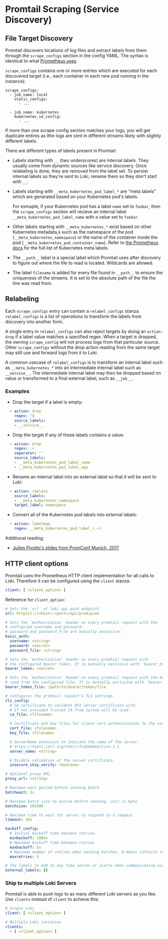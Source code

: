# Promtail Scraping (Service Discovery)

## File Target Discovery

Promtail discovers locations of log files and extract labels from them through
the `scrape_configs` section in the config YAML. The syntax is identical to what
[Prometheus uses](https://prometheus.io/docs/prometheus/latest/configuration/configuration/#scrape_config).

`scrape_configs` contains one or more entries which are executed for each
discovered target (i.e., each container in each new pod running in the
instance):

```
scrape_configs:
  - job_name: local
    static_configs:
      - ...

  - job_name: kubernetes
    kubernetes_sd_config:
      - ...
```

If more than one scrape config section matches your logs, you will get duplicate
entires as lthe logs are sent in different streams likely with slightly
different labels.

There are different types of labels present in Promtail:

* Labels starting with `__` (two underscores) are internal labels. They usually
  come from dynamic sources like service discovery. Once relabeling is done,
  they are removed from the label set. To persist internal labels so they're
  sent to Loki, rename them so they don't start with `__`.

* Labels starting with `__meta_kubernetes_pod_label_*` are "meta labels" which
  are generated based on your Kubernetes pod's labels.

  For exmaple, if your Kubernetes pod has a label `name` set to `foobar`, then
  the `scrape_configs` section will recieve an internal label
  `__meta_kubernetes_pod_label_name` with a value set to `foobar`.

* Other labels starting with `__meta_kubernetes_*` exist based on other
  Kubernetes metadata,s such as the namespace of the pod
  (`__meta_kubernetes_namespace`) or the name of the container inside the pod
  (`__meta_kubernetes_pod_container_name`). Refer to
  [the Prometheus docs](https://prometheus.io/docs/prometheus/latest/configuration/configuration/#kubernetes_sd_config)
  for the full list of Kubernetes meta labels.

* The `__path__` label is a special label which Promtail uses after discovery to
  figure out where the file to read is located. Wildcards are allowed.

* The label `filename` is added for every file found in `__path__` to ensure the
  uniqueness of the streams. It is set to the absolute path of the file the line
  was read from.

## Relabeling

Each `scrape_configs` entry can contain a `relabel_configs` stanza.
`relabel_configs` is a list of operations to transform the labels from discovery
into another form.

A single entry in `relabel_configs` can also reject targets by doing an `action:
drop` if a label value matches a specified regex. When a target is dropped, the
owning `scrape_config` will not process logs from that particular source.
Other `scrape_configs` without the drop action reading from the same target
may still use and forward logs from it to Loki.

A common usecase of `relabel_configs` is to transform an internal label such
as `__meta_kubernetes_*` into an intermediate internal label such as
`__service__`. The intermediate internal label may then be dropped based on
value or transformed to a final external label, such as `__job__`.

### Examples

* Drop the target if a label is empty:
```yaml
  - action: drop
    regex: ^$
    source_labels:
    - __service__
```
* Drop the target if any of these labels contains a value:
```yaml
  - action: drop
    regex: .+
    separator: ''
    source_labels:
    - __meta_kubernetes_pod_label_name
    - __meta_kubernetes_pod_label_app
```
* Rename an internal label into an external label so that it will be sent to Loki:
```yaml
  - action: replace
    source_labels:
    - __meta_kubernetes_namespace
    target_label: namespace
```
* Convert all of the Kubernetes pod labels into external labels:
```yaml
  - action: labelmap
    regex: __meta_kubernetes_pod_label_(.+)
```

Additional reading:

 * [Julien Pivotto's slides from PromConf Munich, 2017](https://www.slideshare.net/roidelapluie/taking-advantage-of-prometheus-relabeling-109483749)

## HTTP client options

Promtail uses the Prometheus HTTP client implementation for all calls to Loki.
Therefore it can be configured using the `client` stanza:

```yaml
client: [ <client_option> ]
```

Reference for `client_option`:

```yaml
# Sets the `url` of loki api push endpoint
url: http[s]://<host>:<port>/api/prom/push

# Sets the `Authorization` header on every promtail request with the
# configured username and password.
# password and password_file are mutually exclusive.
basic_auth:
  username: <string>
  password: <secret>
  password_file: <string>

# Sets the `Authorization` header on every promtail request with
# the configured bearer token. It is mutually exclusive with `bearer_token_file`.
bearer_token: <secret>

# Sets the `Authorization` header on every promtail request with the bearer token
# read from the configured file. It is mutually exclusive with `bearer_token`.
bearer_token_file: /path/to/bearer/token/file

# Configures the promtail request's TLS settings.
tls_config:
  # CA certificate to validate API server certificate with.
  # If not provided Trusted CA from system will be used.
  ca_file: <filename>

  # Certificate and key files for client cert authentication to the server.
  cert_file: <filename>
  key_file: <filename>

  # ServerName extension to indicate the name of the server.
  # https://tools.ietf.org/html/rfc4366#section-3.1
  server_name: <string>

  # Disable validation of the server certificate.
  insecure_skip_verify: <boolean>

# Optional proxy URL.
proxy_url: <string>

# Maximum wait period before sending batch
batchwait: 1s

# Maximum batch size to accrue before sending, unit is byte
batchsize: 102400

# Maximum time to wait for server to respond to a request
timeout: 10s

backoff_config:
  # Initial backoff time between retries
  minbackoff: 100ms
  # Maximum backoff time between retries
  maxbackoff: 5s
  # Maximum number of retires when sending batches, 0 means infinite retries
  maxretries: 5

# The labels to add to any time series or alerts when communicating with loki
external_labels: {}
```

### Ship to multiple Loki Servers

Promtail is able to push logs to as many different Loki servers as you like. Use
`clients` instead of `client` to achieve this:

```yaml
# Single Loki
client: [ <client_option> ]

# Multiple Loki instances
clients:
  - [ <client_option> ]
```

